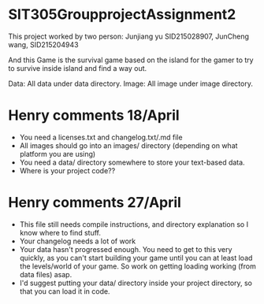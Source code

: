 # SIT305GroupprojectAssignment2

This project worked by two person:
Junjiang yu SID215028907,
JunCheng wang, SID215204943

And this Game is the survival game based on the island for the gamer to try to survive inside island and find a way out.

Data: All data under data directory.
Image: All image under image directory.




# Henry comments 18/April
- You need a licenses.txt and changelog.txt/.md file
- All images should go into an images/ directory (depending on what platform you are using)
- You need a data/ directory somewhere to store your text-based data.
- Where is your project code??

# Henry comments 27/April
- This file still needs compile instructions, and directory explanation so I know where to find stuff.
- Your changelog needs a lot of work
- Your data hasn't progressed enough. You need to get to this very quickly, as you can't start building your game until you can at least load the levels/world of your game. So work on getting loading working (from data files) asap.
- I'd suggest putting your data/ directory inside your project directory, so that you can load it in code.

